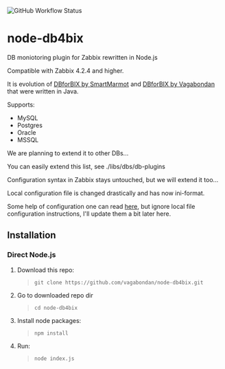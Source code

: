 ![GitHub Workflow Status](https://img.shields.io/github/workflow/status/vagabondan/node-db4bix/Node%20CI?style=plastic)

# node-db4bix

DB moniotoring plugin for Zabbix rewritten in Node.js

Compatible with Zabbix 4.2.4 and higher.

It is evolution of [DBforBIX by SmartMarmot](https://github.com/smartmarmot/DBforBIX) and [DBforBIX by Vagabondan](https://github.com/vagabondan/DBforBIX) that were written in Java.

Supports:

- MySQL
- Postgres
- Oracle
- MSSQL

We are planning to extend it to other DBs...

You can easily extend this list, see ./libs/dbs/db-plugins 

Configuration syntax in Zabbix stays untouched, but we will extend it too...

Local configuration file is changed drastically and has now ini-format.

Some help of configuration one can read [here](https://github.com/vagabondan/DBforBIX/wiki), but ignore local file configuration instructions, I'll update them a bit later here.

## Installation

### Direct Node.js

1. Download this repo:
   >     git clone https://github.com/vagabondan/node-db4bix.git
2. Go to downloaded repo dir
   >     cd node-db4bix
3. Install node packages:
   >     npm install
4. Run:
   >     node index.js
